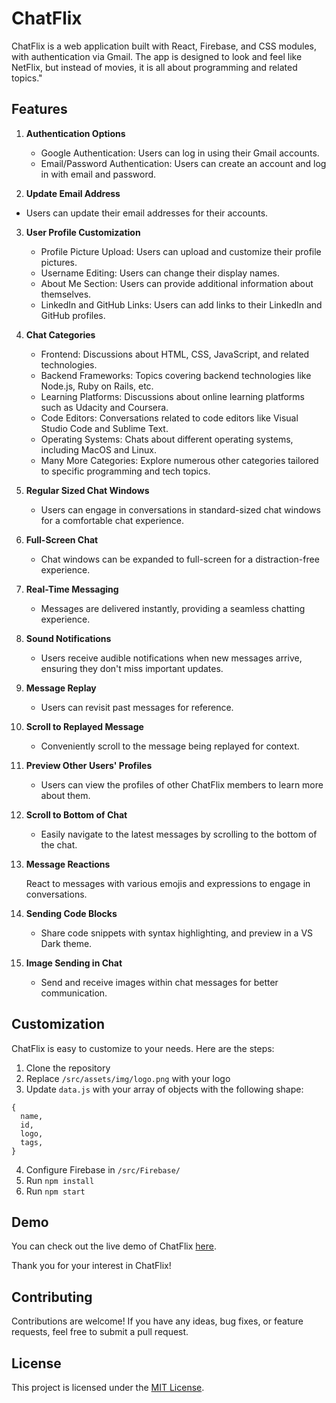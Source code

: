 # ChatFlix

ChatFlix is a web application built with React, Firebase, and CSS modules, with authentication via Gmail. The app is designed to look and feel like NetFlix, but instead of movies, it is all about programming and related topics."

## Features

1. **Authentication Options**

   - Google Authentication: Users can log in using their Gmail accounts.
   - Email/Password Authentication: Users can create an account and log in with email and password.

2. **Update Email Address**

- Users can update their email addresses for their accounts.

3. **User Profile Customization**

   - Profile Picture Upload: Users can upload and customize their profile pictures.
   - Username Editing: Users can change their display names.
   - About Me Section: Users can provide additional information about themselves.
   - LinkedIn and GitHub Links: Users can add links to their LinkedIn and GitHub profiles.

4. **Chat Categories**

   - Frontend: Discussions about HTML, CSS, JavaScript, and related technologies.
   - Backend Frameworks: Topics covering backend technologies like Node.js, Ruby on Rails, etc.
   - Learning Platforms: Discussions about online learning platforms such as Udacity and Coursera.
   - Code Editors: Conversations related to code editors like Visual Studio Code and Sublime Text.
   - Operating Systems: Chats about different operating systems, including MacOS and Linux.
   - Many More Categories: Explore numerous other categories tailored to specific programming and tech topics.

5. **Regular Sized Chat Windows**

   - Users can engage in conversations in standard-sized chat windows for a comfortable chat experience.

6. **Full-Screen Chat**

   - Chat windows can be expanded to full-screen for a distraction-free experience.

7. **Real-Time Messaging**

   - Messages are delivered instantly, providing a seamless chatting experience.

8. **Sound Notifications**

   - Users receive audible notifications when new messages arrive, ensuring they don't miss important updates.

9. **Message Replay**

   - Users can revisit past messages for reference.

10. **Scroll to Replayed Message**

    - Conveniently scroll to the message being replayed for context.

11. **Preview Other Users' Profiles**

    - Users can view the profiles of other ChatFlix members to learn more about them.

12. **Scroll to Bottom of Chat**

    - Easily navigate to the latest messages by scrolling to the bottom of the chat.

13. **Message Reactions**

    React to messages with various emojis and expressions to engage in conversations.

14. **Sending Code Blocks**

    - Share code snippets with syntax highlighting, and preview in a VS Dark theme.

15. **Image Sending in Chat**

    - Send and receive images within chat messages for better communication.

## Customization

ChatFlix is easy to customize to your needs. Here are the steps:

1. Clone the repository
2. Replace `/src/assets/img/logo.png` with your logo
3. Update `data.js` with your array of objects with the following shape:

```
{
  name,
  id,
  logo,
  tags,
}
```

4. Configure Firebase in `/src/Firebase/`
5. Run `npm install`
6. Run `npm start`

## Demo

You can check out the live demo of ChatFlix [here](https://mxmxmarexmxm.github.io/ChatFlix/).

Thank you for your interest in ChatFlix!

## Contributing

Contributions are welcome! If you have any ideas, bug fixes, or feature requests, feel free to submit a pull request.

## License

This project is licensed under the [MIT License](LICENSE).
